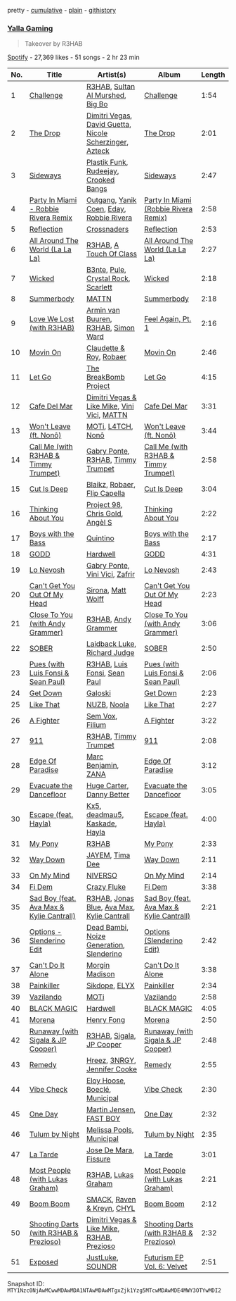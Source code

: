 pretty - [cumulative](/playlists/cumulative/37i9dQZF1DXdj3JotSexPH.md) - [plain](/playlists/plain/37i9dQZF1DXdj3JotSexPH) - [githistory](https://github.githistory.xyz/mackorone/spotify-playlist-archive/blob/main/playlists/plain/37i9dQZF1DXdj3JotSexPH)

### [Yalla Gaming](https://open.spotify.com/playlist/37i9dQZF1DXdj3JotSexPH)

> Takeover by R3HAB

[Spotify](https://open.spotify.com/user/spotify) - 27,369 likes - 51 songs - 2 hr 23 min

| No. | Title | Artist(s) | Album | Length |
|---|---|---|---|---|
| 1 | [Challenge](https://open.spotify.com/track/2sGnPdcKoE0y3LbVty41dj) | [R3HAB](https://open.spotify.com/artist/6cEuCEZu7PAE9ZSzLLc2oQ), [Sultan Al Murshed](https://open.spotify.com/artist/6miZ4J6pxMnkJkrjOLeGeU), [Big Bo](https://open.spotify.com/artist/1BOoFYzb3TDB9BWP8IPmf0) | [Challenge](https://open.spotify.com/album/07ajJhk49mdl63VL23JAqw) | 1:54 |
| 2 | [The Drop](https://open.spotify.com/track/013PVeWEFQio3XHFH9rIC6) | [Dimitri Vegas](https://open.spotify.com/artist/2HkAI0YrEcgoR8QdaURqhO), [David Guetta](https://open.spotify.com/artist/1Cs0zKBU1kc0i8ypK3B9ai), [Nicole Scherzinger](https://open.spotify.com/artist/40xbWSB4JPdOkRyuTDy1oP), [Azteck](https://open.spotify.com/artist/13NpuESz6tlK819yBs0PuS) | [The Drop](https://open.spotify.com/album/3R69AWht6e2vZq7Cg3XGPH) | 2:01 |
| 3 | [Sideways](https://open.spotify.com/track/59uH6KaMl5GaaezCXdbVbL) | [Plastik Funk](https://open.spotify.com/artist/7wmCy21VjfmbP8DznMJe8v), [Rudeejay](https://open.spotify.com/artist/2zC8RU0p5FvJeCPPLVBR8K), [Crooked Bangs](https://open.spotify.com/artist/4gkZO2kbnE03K8xGmZ2DJu) | [Sideways](https://open.spotify.com/album/3muRm6N1O0YFw2W4GfaGLE) | 2:47 |
| 4 | [Party In Miami \- Robbie Rivera Remix](https://open.spotify.com/track/5pkui2H2WN5DrtrvnHo6qy) | [Outgang](https://open.spotify.com/artist/6jod8FpuOsUlGbzfJmctD6), [Yanik Coen](https://open.spotify.com/artist/0MnQ8m1U8JT36ixxg2ObzN), [Eday](https://open.spotify.com/artist/1DajAF38R7F2KDAzv8ztSh), [Robbie Rivera](https://open.spotify.com/artist/4bYwbb6k4ujHD2NXRxSwRP) | [Party In Miami \(Robbie Rivera Remix\)](https://open.spotify.com/album/224kfw4rXdUp0s7S54JVJv) | 2:58 |
| 5 | [Reflection](https://open.spotify.com/track/3BUmNB1FNZIbKyBNl4Dfud) | [Crossnaders](https://open.spotify.com/artist/0SFycBapbIhuPacbhzDxI2) | [Reflection](https://open.spotify.com/album/3TiIv5Tj1eEye5GHhJeCtE) | 2:53 |
| 6 | [All Around The World \(La La La\)](https://open.spotify.com/track/02itaCXOdC54J0ISjqqFAp) | [R3HAB](https://open.spotify.com/artist/6cEuCEZu7PAE9ZSzLLc2oQ), [A Touch Of Class](https://open.spotify.com/artist/5wTdspmxzb8V4ZjvDodpBo) | [All Around The World \(La La La\)](https://open.spotify.com/album/0Y59j5oCvwTM2aNyPb6YpJ) | 2:27 |
| 7 | [Wicked](https://open.spotify.com/track/2YVAvSIrvh04VLxHcc0wEj) | [B3nte](https://open.spotify.com/artist/2ykUp1K8tRaOUFd8vvcwXl), [Pule](https://open.spotify.com/artist/4ZRiZlB8TEZwhXqwLr0U9R), [Crystal Rock](https://open.spotify.com/artist/7eehGkMnqCS6Hp7HJIXH9e), [Scarlett](https://open.spotify.com/artist/06ahQOusxyLRkcUMrXts8s) | [Wicked](https://open.spotify.com/album/29lFxzDcdCLf7dYp6Ey121) | 2:18 |
| 8 | [Summerbody](https://open.spotify.com/track/1obpOT8Jvwccc8O8i0tRKD) | [MATTN](https://open.spotify.com/artist/1RQ3ZwCNI7KniEKIN5kkio) | [Summerbody](https://open.spotify.com/album/5mjR8Ou90Es3mgwAPInEdd) | 2:18 |
| 9 | [Love We Lost \(with R3HAB\)](https://open.spotify.com/track/3ADl2kvyEaYmL2jMrHgIot) | [Armin van Buuren](https://open.spotify.com/artist/0SfsnGyD8FpIN4U4WCkBZ5), [R3HAB](https://open.spotify.com/artist/6cEuCEZu7PAE9ZSzLLc2oQ), [Simon Ward](https://open.spotify.com/artist/2yi9c8OXkt7PrwbBFOMgjP) | [Feel Again, Pt\. 1](https://open.spotify.com/album/25UHk7kHvvkRPvXmpkGaTd) | 2:16 |
| 10 | [Movin On](https://open.spotify.com/track/76BkBeTxUud77AadCUOQFe) | [Claudette & Roy](https://open.spotify.com/artist/0ydb5c7xMLvxLH3pW6BuwL), [Robaer](https://open.spotify.com/artist/6W9GI0QPqUZkyhTxBMUAi5) | [Movin On](https://open.spotify.com/album/7wC3N2cuZ5zWh3ONXChBQX) | 2:46 |
| 11 | [Let Go](https://open.spotify.com/track/3nQ3yIojf2inXPkpCz1WSG) | [The BreakBomb Project](https://open.spotify.com/artist/63msqWWdmKj6cY1Vf6xFgl) | [Let Go](https://open.spotify.com/album/57z8MFc8HUwVowa7loxUib) | 4:15 |
| 12 | [Cafe Del Mar](https://open.spotify.com/track/5rYJdqK0TTWSqSRbOnsLmg) | [Dimitri Vegas & Like Mike](https://open.spotify.com/artist/73jBynjsVtofjRpdpRAJGk), [Vini Vici](https://open.spotify.com/artist/29zsVzEH33dD5QqxeL8dvy), [MATTN](https://open.spotify.com/artist/1RQ3ZwCNI7KniEKIN5kkio) | [Cafe Del Mar](https://open.spotify.com/album/7fBrYVTlHm2HDWLciyiWUy) | 3:31 |
| 13 | [Won't Leave \(ft\. Nonô\)](https://open.spotify.com/track/59Xtoqpm8jH9TSYRnlPwj2) | [MOTi](https://open.spotify.com/artist/1vo8zHmO1KzkuU9Xxh6J7W), [L4TCH](https://open.spotify.com/artist/07gXEJZYZSWeYOkQGepW3u), [Nonô](https://open.spotify.com/artist/2izgj6WOKJsuCRCQUKOoVO) | [Won't Leave \(ft\. Nonô\)](https://open.spotify.com/album/0EKlND5Mw1dQQKJAdUte7a) | 3:44 |
| 14 | [Call Me \(with R3HAB & Timmy Trumpet\)](https://open.spotify.com/track/1dt220OBbkTsYz1NLVKIaw) | [Gabry Ponte](https://open.spotify.com/artist/5ENS85nZShljwNgg4wFD7D), [R3HAB](https://open.spotify.com/artist/6cEuCEZu7PAE9ZSzLLc2oQ), [Timmy Trumpet](https://open.spotify.com/artist/0CbeG1224FS58EUx4tPevZ) | [Call Me \(with R3HAB & Timmy Trumpet\)](https://open.spotify.com/album/3FPgLHoo4FzTPtY8j2HNeQ) | 2:58 |
| 15 | [Cut Is Deep](https://open.spotify.com/track/7IKm0OWmNtQnkZvLr54Lep) | [Blaikz](https://open.spotify.com/artist/0uqlT7M0lAL931lCyQLkde), [Robaer](https://open.spotify.com/artist/6W9GI0QPqUZkyhTxBMUAi5), [Flip Capella](https://open.spotify.com/artist/7ISVMXRseDXG6dgN78y6Dz) | [Cut Is Deep](https://open.spotify.com/album/1E8HkCTaFDo5np5AtChLiv) | 3:04 |
| 16 | [Thinking About You](https://open.spotify.com/track/5mPBXTSBFsZuGZwvo5P9mv) | [Project 98](https://open.spotify.com/artist/78DBqQqK14yzExqp8L9d27), [Chris Gold](https://open.spotify.com/artist/3k2ntYCRYwchneYCxhOZFN), [Angèl S](https://open.spotify.com/artist/5CmbPtbvZHvv6R0seR6Qjv) | [Thinking About You](https://open.spotify.com/album/3L1DbyZCBVmux0f59P5a7T) | 2:22 |
| 17 | [Boys with the Bass](https://open.spotify.com/track/588RciZEGcf1OsPVqKGgFr) | [Quintino](https://open.spotify.com/artist/1V3VTM7VspiQjcmRhC010n) | [Boys with the Bass](https://open.spotify.com/album/6f81JndxCpIdt5y9C0dq7L) | 2:17 |
| 18 | [GODD](https://open.spotify.com/track/6lg50M13aPGe5HXhdrYWqN) | [Hardwell](https://open.spotify.com/artist/6BrvowZBreEkXzJQMpL174) | [GODD](https://open.spotify.com/album/01dSHt7ldTooyeM0KZ3Kb1) | 4:31 |
| 19 | [Lo Nevosh](https://open.spotify.com/track/3hYWcQkxlGEiOtDjfKsD7d) | [Gabry Ponte](https://open.spotify.com/artist/5ENS85nZShljwNgg4wFD7D), [Vini Vici](https://open.spotify.com/artist/29zsVzEH33dD5QqxeL8dvy), [Zafrir](https://open.spotify.com/artist/3DJVDo0kd19fZXpTabasOX) | [Lo Nevosh](https://open.spotify.com/album/7AmmCKH6BUnsVw891lv2VA) | 2:43 |
| 20 | [Can't Get You Out Of My Head](https://open.spotify.com/track/1F5shpLeNLgjAbrrI6Feu9) | [Sirona](https://open.spotify.com/artist/2ujhjcnmXKAC4IsW9fFw6G), [Matt Wolff](https://open.spotify.com/artist/4EpbgBcPraTPaE3obtbvKA) | [Can't Get You Out Of My Head](https://open.spotify.com/album/0b8ElSpqtTG5KaCBW7WyLJ) | 2:23 |
| 21 | [Close To You \(with Andy Grammer\)](https://open.spotify.com/track/7hcYAIyiOVdmRhpGtSJRTP) | [R3HAB](https://open.spotify.com/artist/6cEuCEZu7PAE9ZSzLLc2oQ), [Andy Grammer](https://open.spotify.com/artist/2oX42qP5ineK3hrhBECLmj) | [Close To You \(with Andy Grammer\)](https://open.spotify.com/album/18m3vqkIT2mnJwPuWfKiWl) | 3:06 |
| 22 | [SOBER](https://open.spotify.com/track/6bZXWVV7hRjNKEqnWZVyBM) | [Laidback Luke](https://open.spotify.com/artist/53cQZtWDwDJwVCNZlfJ6Qk), [Richard Judge](https://open.spotify.com/artist/5z275L9haKWG328mm7UFd3) | [SOBER](https://open.spotify.com/album/1XHBL61zSvKgkNe86ixIaT) | 2:50 |
| 23 | [Pues \(with Luis Fonsi & Sean Paul\)](https://open.spotify.com/track/2ciyDbj8f6VA6uxXZ9Fr8p) | [R3HAB](https://open.spotify.com/artist/6cEuCEZu7PAE9ZSzLLc2oQ), [Luis Fonsi](https://open.spotify.com/artist/4V8Sr092TqfHkfAA5fXXqG), [Sean Paul](https://open.spotify.com/artist/3Isy6kedDrgPYoTS1dazA9) | [Pues \(with Luis Fonsi & Sean Paul\)](https://open.spotify.com/album/6mPZeKgJSLTYkRcAJzxuBZ) | 2:06 |
| 24 | [Get Down](https://open.spotify.com/track/6l7LGnsQnjuO4TGzT58jBs) | [Galoski](https://open.spotify.com/artist/19gU7Hvep0G37JeiLf3TNB) | [Get Down](https://open.spotify.com/album/0tkpCPcwhnOlKv6wO8VXu2) | 2:23 |
| 25 | [Like That](https://open.spotify.com/track/0NUDi4qhj9lDtwNJqgFuXv) | [NUZB](https://open.spotify.com/artist/1whPdBCsbQv270FMoML1fa), [Noola](https://open.spotify.com/artist/5K7fwqqwElpjvTGk9rBetG) | [Like That](https://open.spotify.com/album/5zSaFQQH5vAw5TfaDYXj9U) | 2:27 |
| 26 | [A Fighter](https://open.spotify.com/track/7vLHZeYYQH7TzxGEu4McEg) | [Sem Vox](https://open.spotify.com/artist/4j6FBtbchyfFhBrCw9eT45), [Filium](https://open.spotify.com/artist/5NmVdzjUHW5OLgyQQIV2cz) | [A Fighter](https://open.spotify.com/album/3d8wCMCjunr1uX6YUOe0md) | 3:22 |
| 27 | [911](https://open.spotify.com/track/5KkSRdbyIT2JbWPUxiaFXe) | [R3HAB](https://open.spotify.com/artist/6cEuCEZu7PAE9ZSzLLc2oQ), [Timmy Trumpet](https://open.spotify.com/artist/0CbeG1224FS58EUx4tPevZ) | [911](https://open.spotify.com/album/1UnxTOKQBDepz67Xvll8FM) | 2:08 |
| 28 | [Edge Of Paradise](https://open.spotify.com/track/0YNHg1o0UemtxcGmI1SIQW) | [Marc Benjamin](https://open.spotify.com/artist/05KjvP5zdwtEIgEazqblZw), [ZANA](https://open.spotify.com/artist/34lIancN28qj7jD4JxYOdE) | [Edge Of Paradise](https://open.spotify.com/album/1Fr2ssI43ou8DaXrce1Uaz) | 3:12 |
| 29 | [Evacuate the Dancefloor](https://open.spotify.com/track/6ktngP62LTbmFqfVBtWO9L) | [Huge Carter](https://open.spotify.com/artist/7fcYps98veQHsSCp6VNybc), [Danny Better](https://open.spotify.com/artist/464Dg4mk03nCDl2DhyKIvs) | [Evacuate the Dancefloor](https://open.spotify.com/album/2D05pwg2Yx8zTfL1mjtnHM) | 3:05 |
| 30 | [Escape \(feat\. Hayla\)](https://open.spotify.com/track/10oKSzRcwbZsog2uq2gb4b) | [Kx5](https://open.spotify.com/artist/2avRYQUWQpIkzJOEkf0MdY), [deadmau5](https://open.spotify.com/artist/2CIMQHirSU0MQqyYHq0eOx), [Kaskade](https://open.spotify.com/artist/6TQj5BFPooTa08A7pk8AQ1), [Hayla](https://open.spotify.com/artist/4yX6mpMyBGf9UfvBB8JJrc) | [Escape \(feat\. Hayla\)](https://open.spotify.com/album/1VvswDkZLX5hUgFW7F79GI) | 4:00 |
| 31 | [My Pony](https://open.spotify.com/track/3cDfo3bJzLgBTQ5ccL8VUp) | [R3HAB](https://open.spotify.com/artist/6cEuCEZu7PAE9ZSzLLc2oQ) | [My Pony](https://open.spotify.com/album/5Dyn1YHtadz0U8VSLmRXj6) | 2:33 |
| 32 | [Way Down](https://open.spotify.com/track/1pza4WkKOSXAVToxenu7cY) | [JAYEM](https://open.spotify.com/artist/4tWO1xn8RaWclA2yINpRcE), [Tima Dee](https://open.spotify.com/artist/4pQIDKoWXRw04D9e37QzbP) | [Way Down](https://open.spotify.com/album/7FhnTaEcZ8mFNvKSRm9mNz) | 2:11 |
| 33 | [On My Mind](https://open.spotify.com/track/2fampNS4xYWEDd4aAiGJuL) | [NIVERSO](https://open.spotify.com/artist/2fKgbJKZe5iJSXDtuKSNuU) | [On My Mind](https://open.spotify.com/album/3rfd1dofkjpoBTt4xIYTtL) | 2:14 |
| 34 | [Fi Dem](https://open.spotify.com/track/1KTzybUXeij5oJ4NVT7az4) | [Crazy Fluke](https://open.spotify.com/artist/1mVwhF4BGCmj165LyEHVKT) | [Fi Dem](https://open.spotify.com/album/7HMcM2LKrFqWMwd6tFlA4k) | 3:38 |
| 35 | [Sad Boy \(feat\. Ava Max & Kylie Cantrall\)](https://open.spotify.com/track/1qRgEKIeSrMcS62Ji4g8VT) | [R3HAB](https://open.spotify.com/artist/6cEuCEZu7PAE9ZSzLLc2oQ), [Jonas Blue](https://open.spotify.com/artist/1HBjj22wzbscIZ9sEb5dyf), [Ava Max](https://open.spotify.com/artist/4npEfmQ6YuiwW1GpUmaq3F), [Kylie Cantrall](https://open.spotify.com/artist/20EGKg0XsxPJ0GRHxfb9LX) | [Sad Boy \(feat\. Ava Max & Kylie Cantrall\)](https://open.spotify.com/album/5KcaU97tf7FqJ1s9cKVPpZ) | 2:21 |
| 36 | [Options \- Slenderino Edit](https://open.spotify.com/track/2b9w4CPqvP97YYljAi9zAF) | [Dead Bambi](https://open.spotify.com/artist/5zNpi5TofTty46vxa0InEc), [Noize Generation](https://open.spotify.com/artist/0KETuRn1Qq622O6Q0WN1r9), [Slenderino](https://open.spotify.com/artist/1rX0UQ4xdtxlSP2MlP7wQb) | [Options \(Slenderino Edit\)](https://open.spotify.com/album/0DX8Yyo5FmZWUAHF9hNbck) | 2:42 |
| 37 | [Can't Do It Alone](https://open.spotify.com/track/6Pl6u97I0wLOK5Apa2m3qJ) | [Morgin Madison](https://open.spotify.com/artist/1WrO4cGKIG6EgYqyHNReej) | [Can't Do It Alone](https://open.spotify.com/album/7xic17fdrK0ooVH45ZUIAt) | 3:38 |
| 38 | [Painkiller](https://open.spotify.com/track/1ZSZkFVZ71FFto2e5eGldV) | [Sikdope](https://open.spotify.com/artist/3EXfNuPuR3OFEdlyoSutcG), [ELYX](https://open.spotify.com/artist/0yHnhg6YZHrFZ0Dg1LRe7w) | [Painkiller](https://open.spotify.com/album/2vZys8VK6a7ZxmZVQzxmOL) | 2:34 |
| 39 | [Vazilando](https://open.spotify.com/track/17Ci0qxBOeEQMadwb9qYNt) | [MOTi](https://open.spotify.com/artist/1vo8zHmO1KzkuU9Xxh6J7W) | [Vazilando](https://open.spotify.com/album/6PLvwPVlATZi6iP9qgFAWp) | 2:58 |
| 40 | [BLACK MAGIC](https://open.spotify.com/track/0MAmBZVV9a6bdeiBPZXSW9) | [Hardwell](https://open.spotify.com/artist/6BrvowZBreEkXzJQMpL174) | [BLACK MAGIC](https://open.spotify.com/album/7wFHTmHUtg2OL02ADttmT9) | 4:05 |
| 41 | [Morena](https://open.spotify.com/track/3pyYe4wjMV0ehhmBgZo9tE) | [Henry Fong](https://open.spotify.com/artist/3nALc9PyUfe6CO3EY9bNhH) | [Morena](https://open.spotify.com/album/2uV1mmtYPm4cGFnXWZa1kc) | 2:50 |
| 42 | [Runaway \(with Sigala & JP Cooper\)](https://open.spotify.com/track/5H8fYiRySoxCnsjVzV67HO) | [R3HAB](https://open.spotify.com/artist/6cEuCEZu7PAE9ZSzLLc2oQ), [Sigala](https://open.spotify.com/artist/1IueXOQyABrMOprrzwQJWN), [JP Cooper](https://open.spotify.com/artist/4kYGAK2zu9EAomwj3hXkXy) | [Runaway \(with Sigala & JP Cooper\)](https://open.spotify.com/album/0HarHaqweXXH7ddIY6EX77) | 2:48 |
| 43 | [Remedy](https://open.spotify.com/track/6sR1HkUvxElTbStxvVENqg) | [Hreez](https://open.spotify.com/artist/2VlVW62DtV0DZS28UchaSe), [3NRGY](https://open.spotify.com/artist/6BKvOKM0yxaQ4Y4iXRn9eP), [Jennifer Cooke](https://open.spotify.com/artist/5qKx3JeAQMuihJbouWKolh) | [Remedy](https://open.spotify.com/album/7zcDvAgz2PxqHtCDCjk2Rj) | 2:55 |
| 44 | [Vibe Check](https://open.spotify.com/track/6y9VwzCgiPfuoYuhZ6A6c0) | [Eloy Hoose](https://open.spotify.com/artist/6kiSaaBtxSRk9WWzTHWz6K), [Boeclé](https://open.spotify.com/artist/4Qw1BfYfHfnuE66BNfMxKO), [Municipal](https://open.spotify.com/artist/16Kr9q5VCyDw6elRITKlC6) | [Vibe Check](https://open.spotify.com/album/72mDzFlzI5IKL3XUR0ev6D) | 2:30 |
| 45 | [One Day](https://open.spotify.com/track/1MDEvpaFk2Ins7N8hGfFlA) | [Martin Jensen](https://open.spotify.com/artist/4ehtJnVumNf6xzSCDk8aLB), [FAST BOY](https://open.spotify.com/artist/56Qz2XwGj7FxnNKrfkWjnb) | [One Day](https://open.spotify.com/album/5CDBGbuOAyXOAefzMLbXuZ) | 2:32 |
| 46 | [Tulum by Night](https://open.spotify.com/track/4asR29jPkn3dUcqSAHShcN) | [Melissa Pools](https://open.spotify.com/artist/3ZKTIDG2YvVYr9EogB9KpW), [Municipal](https://open.spotify.com/artist/16Kr9q5VCyDw6elRITKlC6) | [Tulum by Night](https://open.spotify.com/album/6bT4pibMVZfRazYOUGvZug) | 2:35 |
| 47 | [La Tarde](https://open.spotify.com/track/0v2uMRnqJRCLGgnboVtq6A) | [Jose De Mara](https://open.spotify.com/artist/7ycNpmCg2CMaCLsOz830lV), [Fissure](https://open.spotify.com/artist/6TfNUv2LVCy7ep22sni9yV) | [La Tarde](https://open.spotify.com/album/2Gtkz11XYN5wtzafQFS8As) | 3:01 |
| 48 | [Most People \(with Lukas Graham\)](https://open.spotify.com/track/3qGzO7CnDHKRT7KrR2JPFJ) | [R3HAB](https://open.spotify.com/artist/6cEuCEZu7PAE9ZSzLLc2oQ), [Lukas Graham](https://open.spotify.com/artist/25u4wHJWxCA9vO0CzxAbK7) | [Most People \(with Lukas Graham\)](https://open.spotify.com/album/2rU6ujofsaPM3D2HyDdcKt) | 2:21 |
| 49 | [Boom Boom](https://open.spotify.com/track/6S3Biau0VpBTEMOYmO0kwM) | [SMACK](https://open.spotify.com/artist/5uJw4WCX5nYj4FHky9r1Ug), [Raven & Kreyn](https://open.spotify.com/artist/6STjC3QJTieuM5WHHtkGuh), [CHYL](https://open.spotify.com/artist/15HOfHbNWedCAcJ3Cm1mbc) | [Boom Boom](https://open.spotify.com/album/21pz62PwYYIxhI7WSaNFRg) | 2:12 |
| 50 | [Shooting Darts \(with R3HAB & Prezioso\)](https://open.spotify.com/track/5yj8QDJ967St7PUG7sFD0n) | [Dimitri Vegas & Like Mike](https://open.spotify.com/artist/73jBynjsVtofjRpdpRAJGk), [R3HAB](https://open.spotify.com/artist/6cEuCEZu7PAE9ZSzLLc2oQ), [Prezioso](https://open.spotify.com/artist/3iMzbvXlgNUpoFccD60bvr) | [Shooting Darts \(with R3HAB & Prezioso\)](https://open.spotify.com/album/27b3Ufr52LTyphs8s3PEZB) | 2:32 |
| 51 | [Exposed](https://open.spotify.com/track/1UJklb5M6dSsdo5qdu9Ga5) | [JustLuke](https://open.spotify.com/artist/5BYp3tFELy8TjfQMd0S3Nh), [SOUNDR](https://open.spotify.com/artist/0YnlfML5Nu6DrpCshXMH0X) | [Futurism EP Vol\. 6: Velvet](https://open.spotify.com/album/0iGzuEbCxAwH883y8jVOfx) | 2:51 |

Snapshot ID: `MTY1Nzc0NjAwMCwwMDAwMDA1NTAwMDAwMTgxZjk1Yzg5MTcwMDAwMDE4MWY3OTYwMDI2`
